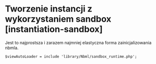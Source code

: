 # Tworzenie instancji z wykorzystaniem sandbox [instantiation-sandbox]

Jest to najprostsza i zarazem najmniej elastyczna forma zainicjalizowania nbmla.

	$viewAutoLoader = include 'library/Nbml/sandbox_runtime.php';
